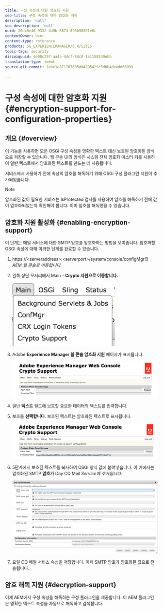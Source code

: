 ```yaml
---
title: 구성 속성에 대한 암호화 지원
seo-title: 구성 속성에 대한 암호화 지원
description: 'null'
seo-description: 'null'
uuid: 26dc5e46-9332-4d9b-8874-895b90391e8c
contentOwner: User
content-type: reference
products: SG_EXPERIENCEMANAGER/6.4/SITES
topic-tags: security
discoiquuid: 4e08c297-aa4b-44cf-84c8-1e11582d9ebb
translation-type: tm+mt
source-git-commit: 1ebe1e871767605dd4295429c3d0b4de4dd66939

---
```



# 구성 속성에 대한 암호화 지원{#encryption-support-for-configuration-properties}

## 개요 {#overview}

이 기능을 사용하면 모든 OSGi 구성 속성을 명확한 텍스트 대신 보호된 암호화된 양식으로 저장할 수 있습니다. 웹 콘솔 UI의 양식은 시스템 전체 암호화 마스터 키를 사용하여 일반 텍스트에서 암호화된 텍스트를 만드는 데 사용됩니다.

서비스에서 사용하기 전에 속성의 암호를 해독하기 위해 OSGi 구성 플러그인 지원이 추가되었습니다.

>[!NOTE]
>
>암호화된 값이 필요한 서비스는 IsProtected 검사를 사용하여 암호를 해독하기 전에 값이 암호화되었는지 확인해야 합니다. 이미 암호를 해독했을 수 있습니다.

## 암호화 지원 활성화 {#enabling-encryption-support}

이 단계는 메일 서비스에 대한 SMTP 암호를 암호화하는 방법을 보여줍니다. 암호화할 OSGI 속성에 대해 이러한 단계를 완료할 수 있습니다.

1. https://&lt;serveraddress>:&lt;serverport>/system/console/configMgr의 *AEM 웹 콘솔로 이동합니다.*
1. 왼쪽 상단 모서리에서 Main - **Crypto 지원으로 이동합니다.**

   ![chlimage_1-321](assets/chlimage_1-325.png)

1. Adobe **Experience Manager 웹 콘솔 암호화 지원** 페이지가 표시됩니다.

   ![screen_shot_2018-08-01at113417am](assets/screen_shot_2018-08-01at113417am.png)

1. 일반 **텍스트** 필드에 보호할 중요한 데이터의 텍스트를 입력합니다.
1. 보호를 **선택합니다**. 보호된 텍스트는 암호화된 텍스트로 표시됩니다.

   ![screen_shot_2018-08-01at113844am](assets/screen_shot_2018-08-01at113844am.png)

1. 5단계에서 보호된 텍스트를 복사하여 OSGI 양식 값에 붙여넣습니다. 이 예에서는 암호화된 SMTP **암호가** Day CQ Mail *Service에 추가됩니다*.

   ![screen_shot_2016-12-18at105809pm](assets/screen_shot_2016-12-18at105809pm.png)

1. 요일 CQ 메일 서비스 속성을 저장합니다. 이제 SMTP 암호가 암호화된 값으로 전송됩니다.

## 암호 해독 지원 {#decryption-support}

이제 AEM에서 구성 속성을 해독하는 구성 플러그인을 제공합니다. 이 AEM 플러그인은 명확한 텍스트 속성을 자동으로 해독하고 검색합니다.
